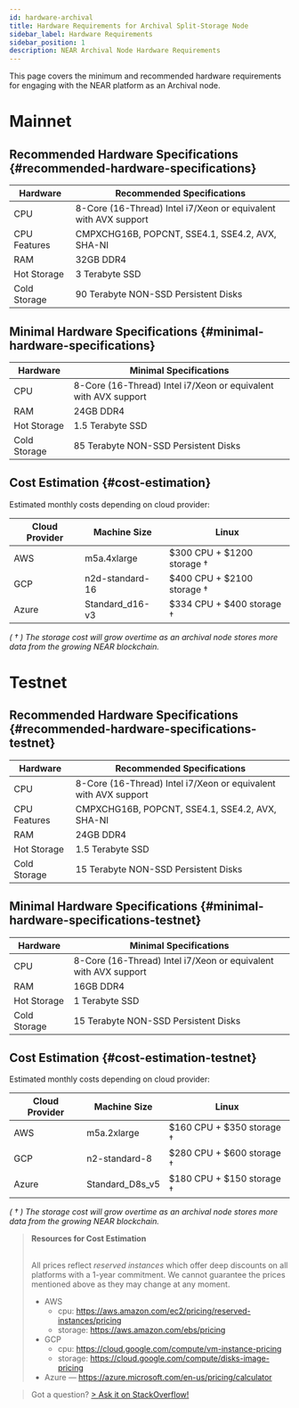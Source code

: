 ```yaml
---
id: hardware-archival
title: Hardware Requirements for Archival Split-Storage Node
sidebar_label: Hardware Requirements
sidebar_position: 1
description: NEAR Archival Node Hardware Requirements
---
```


This page covers the minimum and recommended hardware requirements for engaging with the NEAR platform as an Archival node.

# Mainnet

## Recommended Hardware Specifications {#recommended-hardware-specifications}

| Hardware       | Recommended Specifications                                      |
| -------------- |-----------------------------------------------------------------|
| CPU            | 8-Core (16-Thread) Intel i7/Xeon or equivalent with AVX support |
| CPU Features   | CMPXCHG16B, POPCNT, SSE4.1, SSE4.2, AVX, SHA-NI                 |
| RAM            | 32GB DDR4                                                       |
| Hot Storage    | 3 Terabyte SSD                                                  |
| Cold Storage   | 90 Terabyte  NON-SSD Persistent Disks                           |

## Minimal Hardware Specifications {#minimal-hardware-specifications}

| Hardware       | Minimal Specifications                                          |
| -------------- |-----------------------------------------------------------------|
| CPU            | 8-Core (16-Thread) Intel i7/Xeon or equivalent with AVX support |
| RAM            | 24GB DDR4                                                       |
| Hot Storage    | 1.5 Terabyte SSD                                                  |
| Cold Storage   | 85 Terabyte NON-SSD Persistent Disks                            |

## Cost Estimation {#cost-estimation}

Estimated monthly costs depending on cloud provider:

| Cloud Provider | Machine Size    | Linux                      |
| -------------- | --------------- |----------------------------|
| AWS            | m5a.4xlarge     | $300 CPU + $1200 storage † |
| GCP            | n2d-standard-16 | $400 CPU + $2100 storage † |
| Azure          | Standard_d16-v3 | $334 CPU + $400 storage †  |

_( † ) The storage cost will grow overtime as an archival node stores more data from the growing NEAR blockchain._

# Testnet

## Recommended Hardware Specifications {#recommended-hardware-specifications-testnet}

| Hardware       | Recommended Specifications                                      |
| -------------- |-----------------------------------------------------------------|
| CPU            | 8-Core (16-Thread) Intel i7/Xeon or equivalent with AVX support |
| CPU Features   | CMPXCHG16B, POPCNT, SSE4.1, SSE4.2, AVX, SHA-NI                 |
| RAM            | 24GB DDR4                                                       |
| Hot Storage    | 1.5 Terabyte SSD                                                  |
| Cold Storage   | 15 Terabyte NON-SSD Persistent Disks                            |

## Minimal Hardware Specifications {#minimal-hardware-specifications-testnet}

| Hardware       | Minimal Specifications                                          |
| -------------- |-----------------------------------------------------------------|
| CPU            | 8-Core (16-Thread) Intel i7/Xeon or equivalent with AVX support |
| RAM            | 16GB DDR4                                                       |
| Hot Storage    | 1 Terabyte SSD                                                  |
| Cold Storage   | 15 Terabyte NON-SSD Persistent Disks                            |

## Cost Estimation {#cost-estimation-testnet}

Estimated monthly costs depending on cloud provider:

| Cloud Provider | Machine Size    | Linux                     |
| -------------- | --------------- |---------------------------|
| AWS            | m5a.2xlarge     | $160 CPU + $350 storage † |
| GCP            | n2-standard-8   | $280 CPU + $600 storage † |
| Azure          | Standard_D8s_v5 | $180 CPU + $150 storage † |

_( † ) The storage cost will grow overtime as an archival node stores more data from the growing NEAR blockchain._

<blockquote class="info">
<strong>Resources for Cost Estimation</strong><br /><br />

All prices reflect *reserved instances* which offer deep discounts on all platforms with a 1-year commitment.
We cannot guarantee the prices mentioned above as they may change at any moment.

- AWS
  - cpu: https://aws.amazon.com/ec2/pricing/reserved-instances/pricing
  - storage: https://aws.amazon.com/ebs/pricing
- GCP
  - cpu: https://cloud.google.com/compute/vm-instance-pricing
  - storage: https://cloud.google.com/compute/disks-image-pricing
- Azure — https://azure.microsoft.com/en-us/pricing/calculator

</blockquote>

> Got a question?
> <a href="https://stackoverflow.com/questions/tagged/nearprotocol"> > <h8>Ask it on StackOverflow!</h8></a>
